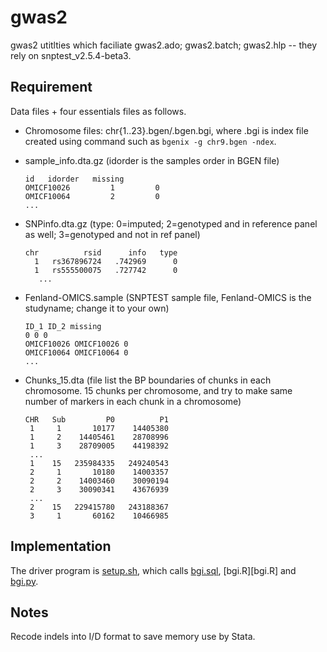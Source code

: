 # gwas2

gwas2 utitlties which faciliate gwas2.ado; gwas2.batch; gwas2.hlp -- they rely on snptest_v2.5.4-beta3.

## Requirement

Data files + four essentials files as follows.

   * Chromosome files: chr{1..23}.bgen/.bgen.bgi, where .bgi is index file created using command such as `bgenix -g chr9.bgen -ndex`.
   * sample_info.dta.gz (idorder is the samples order in BGEN file)
     ```
     id   idorder   missing
     OMICF10026         1         0
     OMICF10064         2         0
     ...
     ```
   * SNPinfo.dta.gz (type: 0=imputed; 2=genotyped and in reference panel as well; 3=genotyped and not in ref panel)
     ```
     chr          rsid      info   type
       1   rs367896724   .742969      0
       1   rs555500075   .727742      0
        ...
     ```
   * Fenland-OMICS.sample (SNPTEST sample file, Fenland-OMICS is the studyname; change it to your own)
     ```
     ID_1 ID_2 missing
     0 0 0
     OMICF10026 OMICF10026 0
     OMICF10064 OMICF10064 0
     ...
     ```

   * Chunks_15.dta (file list the BP boundaries of chunks in each chromosome. 15 chunks per chromosome, and try to make same number of markers in each chunk in a chromosome)
     ```
     CHR   Sub         P0          P1
      1     1       10177    14405380
      1     2    14405461    28708996
      1     3    28709005    44198392
      ...
      1    15   235984335   249240543
      2     1       10180    14003357
      2     2    14003460    30090194
      2     3    30090341    43676939
      ...
      2    15   229415780   243188367
      3     1       60162    10466985
     ```
## Implementation

The driver program is [setup.sh](setup.sh), which calls [bgi.sql](bgi.sql), [bgi.R][bgi.R] and [bgi.py](bgi.py).

## Notes

Recode indels into I/D format to save memory use by Stata.
